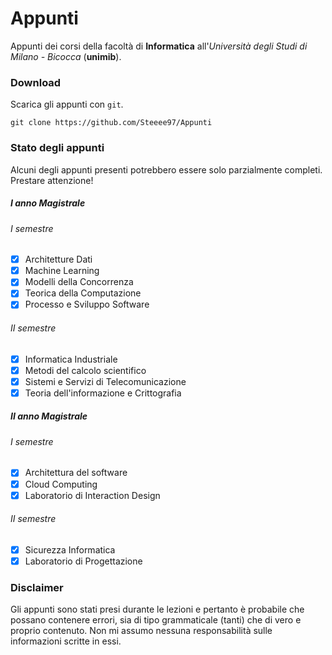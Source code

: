 # Appunti

Appunti dei corsi della facoltà di **Informatica** all'_Università degli Studi di Milano - Bicocca_ (**unimib**).

### Download

Scarica gli appunti con `git`.

```shell
git clone https://github.com/Steeee97/Appunti
```

### Stato degli appunti

Alcuni degli appunti presenti potrebbero essere solo parzialmente completi. Prestare attenzione!

##### I anno Magistrale

###### I semestre

- [x] Architetture Dati
- [x] Machine Learning
- [x] Modelli della Concorrenza
- [x] Teorica della Computazione
- [x] Processo e Sviluppo Software

###### II semestre

- [x] Informatica Industriale
- [x] Metodi del calcolo scientifico
- [x] Sistemi e Servizi di Telecomunicazione
- [x] Teoria dell'informazione e Crittografia

##### II anno Magistrale

###### I semestre

- [x] Architettura del software
- [x] Cloud Computing
- [x] Laboratorio di Interaction Design

###### II semestre

- [x] Sicurezza Informatica
- [x] Laboratorio di Progettazione

### Disclaimer

Gli appunti sono stati presi durante le lezioni e pertanto è probabile che possano contenere errori, sia di tipo grammaticale (tanti) che di vero e proprio contenuto. Non mi assumo nessuna responsabilità sulle informazioni scritte in essi.
